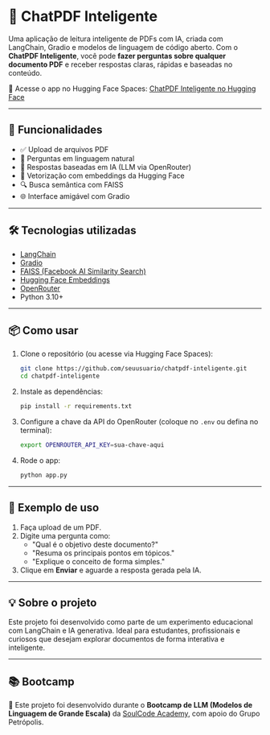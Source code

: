 # 📄 ChatPDF Inteligente

Uma aplicação de leitura inteligente de PDFs com IA, criada com LangChain, Gradio e modelos de linguagem de código aberto. Com o **ChatPDF Inteligente**, você pode **fazer perguntas sobre qualquer documento PDF** e receber respostas claras, rápidas e baseadas no conteúdo.

🔗 Acesse o app no Hugging Face Spaces: [ChatPDF Inteligente no Hugging Face](https://huggingface.co/spaces/Crislene/spacedacriz)


---

## 🚀 Funcionalidades

- ✅ Upload de arquivos PDF
- 💬 Perguntas em linguagem natural
- 🤖 Respostas baseadas em IA (LLM via OpenRouter)
- 🧠 Vetorização com embeddings da Hugging Face
- 🔍 Busca semântica com FAISS
- 🌐 Interface amigável com Gradio

---

## 🛠️ Tecnologias utilizadas

- [LangChain](https://www.langchain.com/)
- [Gradio](https://www.gradio.app/)
- [FAISS (Facebook AI Similarity Search)](https://github.com/facebookresearch/faiss)
- [Hugging Face Embeddings](https://huggingface.co/)
- [OpenRouter](https://openrouter.ai/)
- Python 3.10+

---

## 📦 Como usar

1. Clone o repositório (ou acesse via Hugging Face Spaces):
   ```bash
   git clone https://github.com/seuusuario/chatpdf-inteligente.git
   cd chatpdf-inteligente
   ```

2. Instale as dependências:
   ```bash
   pip install -r requirements.txt
   ```

3. Configure a chave da API do OpenRouter (coloque no `.env` ou defina no terminal):
   ```bash
   export OPENROUTER_API_KEY=sua-chave-aqui
   ```

4. Rode o app:
   ```bash
   python app.py
   ```

---

## 🧪 Exemplo de uso

1. Faça upload de um PDF.
2. Digite uma pergunta como:
   - "Qual é o objetivo deste documento?"
   - "Resuma os principais pontos em tópicos."
   - "Explique o conceito de forma simples."
3. Clique em **Enviar** e aguarde a resposta gerada pela IA.

---

## 💡 Sobre o projeto

Este projeto foi desenvolvido como parte de um experimento educacional com LangChain e IA generativa. Ideal para estudantes, profissionais e curiosos que desejam explorar documentos de forma interativa e inteligente.

---

## 📚 Bootcamp

📌 Este projeto foi desenvolvido durante o **Bootcamp de LLM (Modelos de Linguagem de Grande Escala)** da [SoulCode Academy](https://soulcode.com), com apoio do Grupo Petrópolis.

